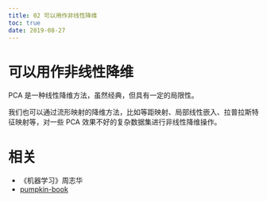 ```yaml
---
title: 02 可以用作非线性降维
toc: true
date: 2019-08-27
---
```

# 可以用作非线性降维

PCA 是一种线性降维方法，虽然经典，但具有一定的局限性。

我们也可以通过流形映射的降维方法，比如等距映射、局部线性嵌入、拉普拉斯特征映射等，对一些 PCA 效果不好的复杂数据集进行非线性降维操作。











# 相关

- 《机器学习》周志华
- [pumpkin-book](https://github.com/datawhalechina/pumpkin-book)
